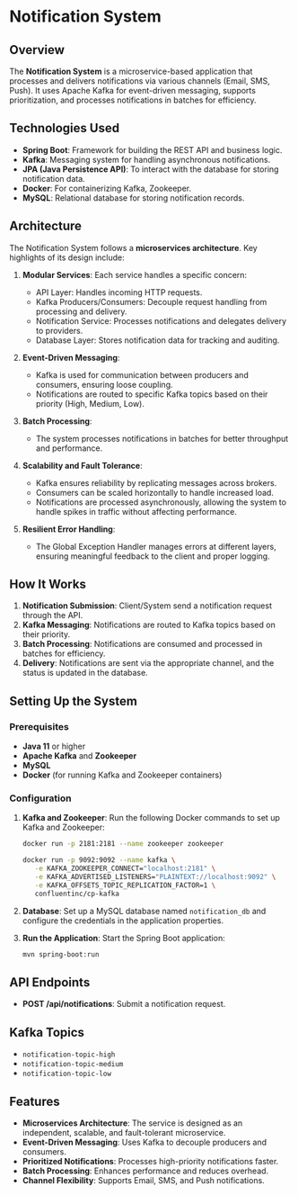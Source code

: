 # Notification System

## Overview

The **Notification System** is a microservice-based application that processes and delivers notifications via various channels (Email, SMS, Push). It uses Apache Kafka for event-driven messaging, supports prioritization, and processes notifications in batches for efficiency.

## Technologies Used

- **Spring Boot**: Framework for building the REST API and business logic.
- **Kafka**: Messaging system for handling asynchronous notifications.
- **JPA (Java Persistence API)**: To interact with the database for storing notification data.
- **Docker**: For containerizing Kafka, Zookeeper.
- **MySQL**: Relational database for storing notification records.

## Architecture

The Notification System follows a **microservices architecture**. Key highlights of its design include:

1. **Modular Services**: Each service handles a specific concern:
    - API Layer: Handles incoming HTTP requests.
    - Kafka Producers/Consumers: Decouple request handling from processing and delivery.
    - Notification Service: Processes notifications and delegates delivery to providers.
    - Database Layer: Stores notification data for tracking and auditing.

2. **Event-Driven Messaging**:
    - Kafka is used for communication between producers and consumers, ensuring loose coupling.
    - Notifications are routed to specific Kafka topics based on their priority (High, Medium, Low).

3. **Batch Processing**:
    - The system processes notifications in batches for better throughput and performance.

4. **Scalability and Fault Tolerance**:
    - Kafka ensures reliability by replicating messages across brokers.
    - Consumers can be scaled horizontally to handle increased load.
    - Notifications are processed asynchronously, allowing the system to handle spikes in traffic without affecting performance.

5. **Resilient Error Handling**:
    - The Global Exception Handler manages errors at different layers, ensuring meaningful feedback to the client and proper logging.

## How It Works

1. **Notification Submission**: Client/System send a notification request through the API.
2. **Kafka Messaging**: Notifications are routed to Kafka topics based on their priority.
3. **Batch Processing**: Notifications are consumed and processed in batches for efficiency.
4. **Delivery**: Notifications are sent via the appropriate channel, and the status is updated in the database.

## Setting Up the System

### Prerequisites

- **Java 11** or higher
- **Apache Kafka** and **Zookeeper**
- **MySQL**
- **Docker** (for running Kafka and Zookeeper containers)

### Configuration

1. **Kafka and Zookeeper**: Run the following Docker commands to set up Kafka and Zookeeper:

   ```bash
   docker run -p 2181:2181 --name zookeeper zookeeper
   
   docker run -p 9092:9092 --name kafka \
      -e KAFKA_ZOOKEEPER_CONNECT="localhost:2181" \
      -e KAFKA_ADVERTISED_LISTENERS="PLAINTEXT://localhost:9092" \
      -e KAFKA_OFFSETS_TOPIC_REPLICATION_FACTOR=1 \
      confluentinc/cp-kafka
   ```

2. **Database**: Set up a MySQL database named `notification_db` and configure the credentials in the application properties.

3. **Run the Application**: Start the Spring Boot application:

   ```bash
   mvn spring-boot:run
   ```

## API Endpoints

- **POST /api/notifications**: Submit a notification request.

## Kafka Topics

- `notification-topic-high`
- `notification-topic-medium`
- `notification-topic-low`

## Features

- **Microservices Architecture**: The service is designed as an independent, scalable, and fault-tolerant microservice.
- **Event-Driven Messaging**: Uses Kafka to decouple producers and consumers.
- **Prioritized Notifications**: Processes high-priority notifications faster.
- **Batch Processing**: Enhances performance and reduces overhead.
- **Channel Flexibility**: Supports Email, SMS, and Push notifications.
